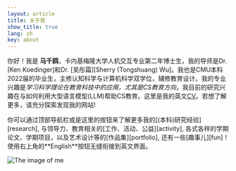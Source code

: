 ```yaml
---
layout: article
title: 关于我
show_title: true
lang: zh
key: about
---
```


<!--more-->

<div class="grid-containre">
  <div class="grid grid--p-3">
  <div class="cell cell--12 cell--md-auto">
    <div>
      <p markdown="1"> 你好！我是 <b>马千鸥</b>，卡内基梅隆大学人机交互专业第二年博士生，我的导师是Dr. [Ken Koedinger]和Dr. [吴彤霜][Sherry (Tongshuang) Wu]。我也是CMU本科2022届的毕业生，主修认知科学与计算机科学双学位，辅修教育设计。我的专业兴趣是<i>学习科学理论在教育科技中的应用，尤其是CS教育方向</i>，我目前的研究兴趣在与如何利用大型语言模型(LLM)帮助CS教育。这里是我的英文<a href="/assets/Christina_Ma_CV.pdf">CV</a>。若想了解更多，请充分探索发现我的网站! 
      </p>
      <p markdown="1"> 你可以通过顶部导航栏或是这里的按钮来了解更多我的[(本科)研究经验][research], 与领导力、教育相关的[工作、活动、公益][activity], 各式各样的学期论文、学期项目，以及艺术设计等的[作品集][portfolio], 还有一些[趣事儿][fun]！使用右上角的**English**按钮无缝衔接到英文界面。
      </p>
    </div>
  </div>
  
  <div class="cell cell--12 cell--md-4">
    <img src="/assets/images/CM-circle.png" alt="The image of me">
  </div>
  
  </div>
  </div>

  [research]: research
  [activity]: activity
  [portfolio]: portfolio
  [fun]: funfact
  
[Ken Koedinger]: https://hcii.cmu.edu/people/ken-koedinger
[Sherry (Tongshuang) Wu]: https://www.cs.cmu.edu/~sherryw/index.html